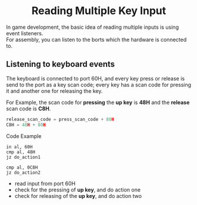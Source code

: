 # <h1 style="text-align: center">Reading Multiple Key Input</h1>  
In game development, the basic idea of reading multiple inputs is using event listeners.  
For assembly, you can listen to the borts which the hardware is connected to.

## Listening to keyboard events
The keyboard is connected to port 60H, and every key press or release is send to the port as a key scan code; every key has a scan code for pressing it and another one for releasing the key.

For Example, the scan code for **pressing** the **up key** is **48H** and the **release** scan code is **C8H**.
```python
release_scan_code = press_scan_code + 80H
C8H = 48H + 80H
```
Code Example
```assembly
in al, 60H
cmp al, 48H
jz do_action1

cmp al, 0C8H
jz do_action2
```
 - read input from port 60H
 - check for the pressing of **up key**, and do action one
 - check for releasing of the **up key**, and do action two